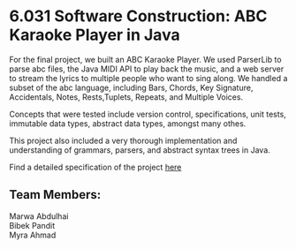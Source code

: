 # 6.031 Software Construction: ABC Karaoke Player in Java

For the final project, we built an ABC Karaoke Player. 
We used ParserLib to parse abc files, the Java MIDI API to play back the music, and a web server to stream the lyrics to multiple people who want to sing along. 
We handled a subset of the abc language, including Bars, Chords, Key Signature, Accidentals, Notes, Rests,Tuplets, Repeats, and Multiple Voices.

Concepts that were tested include version control, specifications, unit tests, immutable data types, abstract data types, amongst many othes. 

This project also included a very thorough implementation and understanding of grammars, parsers, and abstract syntax trees in Java. 

Find a detailed specification of the project [here](http://web.mit.edu/6.031/www/sp18/projects/karaoke/spec/)

## Team Members:

Marwa Abdulhai <br />
Bibek Pandit <br />
Myra Ahmad 
